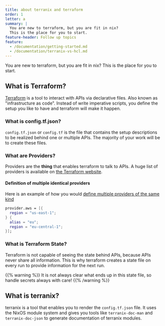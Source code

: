 ```yaml
---
title: about terranix and terraform
order: 1
letter: a
summary: |
  You are new to terraform, but you are fit in nix?
  This is the place for you to start.
feature-header: Follow up topics
feature:
  - /documentation/getting-started.md
  - /documentation/terranix-vs-hcl.md
---
```


You are new to terraform, but you are fit in nix?
This is the place for you to start.

## What is Terraform?

[Terraform](https://terraform.io) is a tool to interact with APIs via declarative files.
Also known as "infrastructure as code".
Instead of write imperative scripts, you
define the setup you like to have and terraform will make it happen.

### What is config.tf.json?

`config.tf.json` or `config.tf` is the file that contains the
setup descriptions to be realized behind one or multiple APIs.
The majority of your work will be to create these files.

### What are Providers?

Providers are the **thing** that enables terraform to talk to APIs.
A huge list of providers is available on
[the Terraform website](https://www.terraform.io/docs/providers/index.html).

#### Definition of multiple identical providers

Here is an example of how you would [define multiple providers of the same kind](https://www.terraform.io/language/syntax/json#provider-blocks)

```nix
provider.aws = [{
  region = "us-east-1";
} {
  alias = "eu";
  region = "eu-central-1";
}];
```

### What is Terraform State?

Terraform is not capable of seeing the state behind APIs,
because APIs never share all information.
This is why terraform creates a state file
on every run to provide information for the next run.

{{% warning %}}
It is not always clear what ends up in this state file,
so handle secrets always with care!
{{% /warning %}}

## What is terranix?

terranix is a tool that enables you to render the `config.tf.json` file.
It uses the NixOS module system and gives you tools like `terranix-doc-man` and `terranix-doc-json`
to generate documentation of terranix modules.
